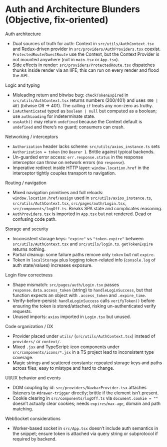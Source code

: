 # Auth and Architecture Blunders (Objective, fix-oriented)

Auth architecture

- Dual sources of truth for auth: Context in `src/utils/AuthContext.tsx` and Redux-driven provider in `src/providers/AuthProviders.tsx` coexist. `ProtectedRoute`/`GuestRoute` use the Context, but the Context Provider is not mounted anywhere (not in `main.tsx` or `App.tsx`).
- Side effects in render: `src/providers/ProtectedRoute.tsx` dispatches thunks inside render via an IIFE; this can run on every render and flood the API.

Logic and typing

- Misleading return and bitwise bug: `checkTokenExpired` in `src/utils/AuthContext.tsx` returns numbers (200/401) and uses `400 | 401` (bitwise OR → 401). The calling `if` treats any non-zero as truthy.
- `isAuthenticated` typed as `boolean | null` but computed as a boolean; use `authLoading` for indeterminate state.
- `useAuth()` may return `undefined` because the Context default is `undefined` and there’s no guard; consumers can crash.

Networking / interceptors

- `Authorization` header lacks scheme: `src/utils/axios_instance.ts` sets `Authorization = token` (no `Bearer `). Brittle against typical backends.
- Un-guarded error access: `err.response.status` in the response interceptor can throw on network errors (no `response`).
- Imperative redirect inside HTTP layer: `window.location.href` in the interceptor tightly couples transport to navigation.

Routing / navigation

- Mixed navigation primitives and full reloads: `window.location.href/assign` used in `src/utils/axios_instance.ts`, `src/utils/AuthContext.tsx`, `src/pages/auth/Login.tsx`, `src/components/logOff.ts`. Breaks SPA state and complicates reasoning.
- `AuthProviders.tsx` is imported in `App.tsx` but not rendered. Dead or confusing code path.

Storage and security

- Inconsistent storage keys: `"expire"` vs `"token-expire"` between `src/utils/AuthContext.tsx` and `src/utils/login.ts`. `getTokenExpire` returns nothing.
- Partial cleanup: some failure paths remove only `token` but not `expire`.
- Token in `localStorage` plus logging token-related info (`console.log` of auth state/values) increases exposure.

Login flow correctness

- Shape mismatch: `src/pages/auth/Login.tsx` passes `response.data.access_token` (string) to `handleLoginSuccess`, but that function expects an object with `.access_token` and `.expire_time`.
- Verify-before-persist: `handleLoginSuccess` calls `verifyToken()` before ensuring the token is stored/attached, risking un-authenticated verify requests.
- Unused imports: `axios` imported in `Login.tsx` but unused.

Code organization / DX

- Provider placed under `utils/` (`src/utils/AuthContext.tsx`) instead of `providers/` or `context/`.
- Mixed `.jsx` and TypeScript: icon components under `src/components/icons/*.jsx` in a TS project lead to inconsistent type coverage.
- Magic strings and scattered constants: repeated storage keys and paths across files; easy to mistype and hard to change.

UI/UX behavior and events

- DOM coupling by id: `src/providers/NavbarProvider.tsx` attaches listeners to `#drawer-trigger` directly; brittle if the element isn’t present.
- Cookie clearing in `src/components/logOff.ts` via `document.cookie = ""` doesn’t actually clear cookies; needs `expires`/`max-age`, domain and path matching.

WebSocket considerations

- Worker-based socket in `src/App.tsx` doesn’t include auth semantics in the snippet; ensure token is attached via query string or subprotocol if required by backend.

